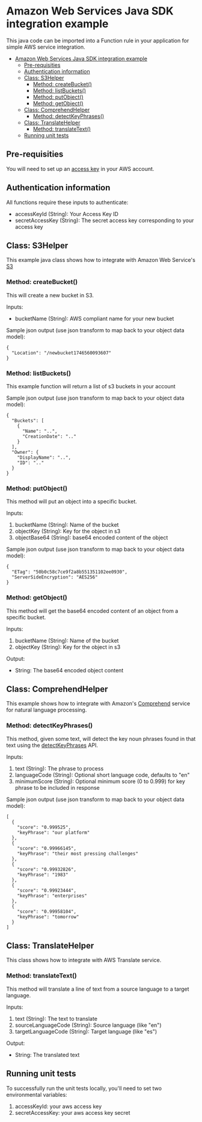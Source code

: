 # Amazon Web Services Java SDK integration example

This java code can be imported into a Function rule in your application for simple AWS service integration.

<!-- TOC -->
* [Amazon Web Services Java SDK integration example](#amazon-web-services-java-sdk-integration-example)
  * [Pre-requisities](#pre-requisities)
  * [Authentication information](#authentication-information)
  * [Class: S3Helper](#class-s3helper)
    * [Method: createBucket()](#method-createbucket)
    * [Method: listBuckets()](#method-listbuckets)
    * [Method: putObject()](#method-putobject)
    * [Method: getObject()](#method-getobject)
  * [Class: ComprehendHelper](#class-comprehendhelper)
    * [Method: detectKeyPhrases()](#method-detectkeyphrases)
  * [Class: TranslateHelper](#class-translatehelper)
    * [Method: translateText()](#method-translatetext)
  * [Running unit tests](#running-unit-tests)
<!-- TOC -->

## Pre-requisities

You will need to set up an [access key](https://docs.aws.amazon.com/console/iam/self-accesskeys) in your AWS account.

## Authentication information

All functions require these inputs to authenticate:

- accessKeyId (String): Your Access Key ID
- secretAccessKey (String): The secret access key corresponding to your access key

## Class: S3Helper

This example java class shows how to integrate with Amazon Web Service's [S3](https://aws.amazon.com/pm/serv-s3/?trk=7b66aa9c-13c9-40da-8b37-5a2ff352c708&sc_channel=ps&ef_id=Cj0KCQjw5ubABhDIARIsAHMighY34aI369Hko0T3qVkabTchJNKpI_gdrckbX6eU1J-87qzVi-sq1vsaAvWSEALw_wcB:G:s&s_kwcid=AL!4422!3!747067299004!e!!g!!aws%20s3!22451713848!181225714747&gad_campaignid=22451713848&gbraid=0AAAAADjHtp__NuOmbnLidrcgusKbD4yqb&gclid=Cj0KCQjw5ubABhDIARIsAHMighY34aI369Hko0T3qVkabTchJNKpI_gdrckbX6eU1J-87qzVi-sq1vsaAvWSEALw_wcB)

### Method: createBucket()

This will create a new bucket in S3.

Inputs:

- bucketName (String): AWS compliant name for your new bucket

Sample json output (use json transform to map back to your object data model):

```
{
  "Location": "/newbucket1746560093607"
}
```

### Method: listBuckets()

This example function will return a list of s3 buckets in your account

Sample json output (use json transform to map back to your object data model):

```
{
  "Buckets": [
    {
      "Name": "..",
      "CreationDate": ".."
    }
  ],
  "Owner": {
    "DisplayName": "..",
    "ID": ".."
  }
}
```

### Method: putObject()

This method will put an object into a specific bucket.

Inputs:

1. bucketName (String): Name of the bucket
2. objectKey (String): Key for the object in s3
3. objectBase64 (String): base64 encoded content of the object

Sample json output (use json transform to map back to your object data model):

```
{
  "ETag": "50b0c58c7ce9f2a8b551351102ee0930",
  "ServerSideEncryption": "AES256"
}
```

### Method: getObject()

This method will get the base64 encoded content of an object from a specific bucket.

Inputs:

1. bucketName (String): Name of the bucket
2. objectKey (String): Key for the object in s3

Output:

- String: The base64 encoded object content

## Class: ComprehendHelper

This example shows how to integrate with Amazon's [Comprehend](https://aws.amazon.com/comprehend/) service
for natural language processing.

### Method: detectKeyPhrases()

This method, given some text, will detect the key noun phrases found in that text using the [detectKeyPhrases](https://docs.aws.amazon.com/comprehend/latest/APIReference/API_DetectKeyPhrases.html) API.

Inputs:

1. text (String): The phrase to process
2. languageCode (String): Optional short language code, defaults to "en"
3. minimumScore (String): Optional minimum score (0 to 0.999) for key phrase to be included in response

Sample json output (use json transform to map back to your object data model):

```
[
  {
    "score": "0.999525",
    "keyPhrase": "our platform"
  },
  {
    "score": "0.99966145",
    "keyPhrase": "their most pressing challenges"
  },
  {
    "score": "0.99932826",
    "keyPhrase": "1983"
  },
  {
    "score": "0.99923444",
    "keyPhrase": "enterprises"
  },
  {
    "score": "0.99958104",
    "keyPhrase": "tomorrow"
  }
]
```

## Class: TranslateHelper

This class shows how to integrate with AWS Translate service.

### Method: translateText()

This method will translate a line of text from a source language to a target language.

Inputs:

1. text (String): The text to translate
2. sourceLanguageCode (String): Source language (like "en")
3. targetLanguageCode (String): Target language (like "es")

Output:

- String: The translated text

## Running unit tests

To successfully run the unit tests locally, you'll need to set two environmental variables:

1. accessKeyId: your aws access key
2. secretAccessKey: your aws access key secret
